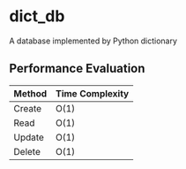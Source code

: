 # dict_db

A database implemented by Python dictionary

## Performance Evaluation

| **Method** | **Time Complexity** |
| -----------| --------------------|
| Create     | O(1)                |
| Read       | O(1)                |
| Update     | O(1)                |
| Delete     | O(1)                |
